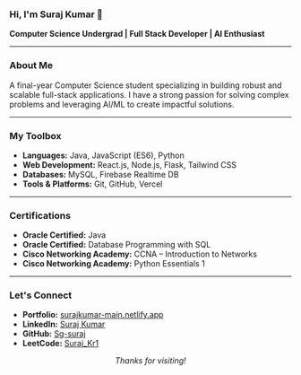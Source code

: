 ### Hi, I'm Suraj Kumar 👋

**Computer Science Undergrad | Full Stack Developer | AI Enthusiast**

---

### About Me

A final-year Computer Science student specializing in building robust and scalable full-stack applications. I have a strong passion for solving complex problems and leveraging AI/ML to create impactful solutions.

---

### My Toolbox

-   **Languages:** Java, JavaScript (ES6), Python
-   **Web Development:** React.js, Node.js, Flask, Tailwind CSS
-   **Databases:** MySQL, Firebase Realtime DB
-   **Tools & Platforms:** Git, GitHub, Vercel

---

### Certifications

-   **Oracle Certified:** Java
-   **Oracle Certified:** Database Programming with SQL
-   **Cisco Networking Academy:** CCNA – Introduction to Networks
-   **Cisco Networking Academy:** Python Essentials 1

---

### Let's Connect

-   **Portfolio:** [surajkumar-main.netlify.app](https://surajkumar-main.netlify.app/)
-   **LinkedIn:** [Suraj Kumar](https://www.linkedin.com/in/suraj-kumar-930b47235/)
-   **GitHub:** [Sg-suraj](https://github.com/Sg-suraj)
-   **LeetCode:** [Suraj_Kr1](https://leetcode.com/u/Suraj_Kr1/)

<p align="center"><em>Thanks for visiting!</em></p>
